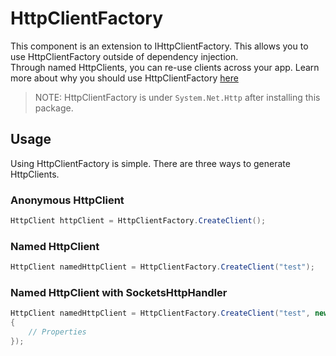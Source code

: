 # HttpClientFactory
This component is an extension to IHttpClientFactory. This allows you to use HttpClientFactory outside of dependency injection.\
Through named HttpClients, you can re-use clients across your app. Learn more about why you should use HttpClientFactory [here](https://learn.microsoft.com/en-us/dotnet/architecture/microservices/implement-resilient-applications/use-httpclientfactory-to-implement-resilient-http-requests)

> NOTE: HttpClientFactory is under `System.Net.Http` after installing this package.

## Usage
Using HttpClientFactory is simple. There are three ways to generate HttpClients.
### Anonymous HttpClient
```cs
HttpClient httpClient = HttpClientFactory.CreateClient();
```

### Named HttpClient
```cs
HttpClient namedHttpClient = HttpClientFactory.CreateClient("test");
```

### Named HttpClient with SocketsHttpHandler
```cs
HttpClient namedHttpClient = HttpClientFactory.CreateClient("test", new SocketsHttpHandler
{
    // Properties
});
```